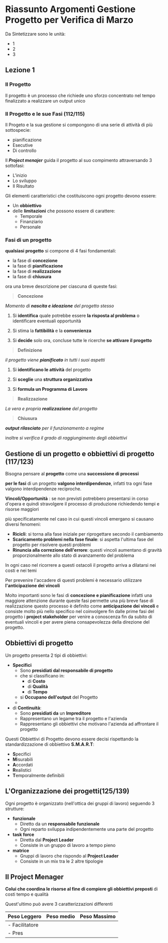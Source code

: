 # Riassunto Argomenti Gestione Progetto per Verifica di Marzo

Da Sintetizzare sono le unità:
- 1
- 2
- 3

## Lezione 1
### Il Progetto
Il progetto è un processo che richiede uno sforzo concentrato nel tempo finalizzato a realizzare un output unico


### Il Progetto e le sue Fasi (112/115)
Il Progeto e la sua gestione si compongono di una serie di attività di più sottospecie:
- pianificazione 
- Esecutive
- Di controllo

Il ***Project menajer*** guida il progetto al suo compimento 
attraversando 3 sottofasi:
- L'inizio 
- Lo sviluppo
- Il Risultato

Gli elementi caratteristici che costituiscono ogni progetto devono essere:
- Un **obbiettivo**
- delle **limitazioni** che possono essere di carattere:
	- Temporale
	- Finanziario
	- Personale

### Fasi di un progetto

**qualsiasi progetto** si compone di 4 fasi fondamentali:
- la fase di **concezione**
- la fase di **pianificazione**
- la fase di **realizzazione**
- la fase di **chiusura**

ora una breve descrizione per ciascuna di queste fasi:

> **Concezione**

*Momento di **nascita e ideazione** del progetto stesso*

1) Si **identifica** quale potrebbe essere **la risposta al problema** o identificare eventuali opportunità

2) Si stima la **fattibilità** e la **convenienza**

3) Si **decide** solo ora, concluse tutte le ricerche **se attivare il progetto**


> **Definizione**

*il progetto viene **pianificato** in tutti i suoi aspetti*

1) Si **identificano le attività** del progetto

2) Si **sceglie** una **struttura organizzativa**

3) Si **formula un Programma di Lavoro** 

> **Realizzazione**

*La vera e propria **realizzazione** del progetto*

> **Chiusura**

***output rilasciato** per il funzionamento a regime*

inoltre *si verifica il grado di raggiungimento degli obbiettivi*

## Gestione di un progetto e obbiettivi di progetto (117/123)

Bisogna pensare al **progetto** come una **successione di processi**

**per le fasi** di un progetto **valgono interdipendenze**, infatti tra ogni fase valgono interdipendenze reciproche.

**Vincoli/Opportunità** : se non previsti potrebbero presentarsi in corso d'opera e quindi stravolgere il processo di produzione richiedendo tempi e risorse maggiori

più specificatamente nel caso in cui questi vincoli emergano si causano diversi fenomeni:
- **Ricicli**: si torna alla fase iniziale per riprogettare secondo il cambiamento
- **Scaricamento problemi nella fase finale**: si aspetta l'ultima fase del progetto per risolvere questi problemi 
- **Rinuncia alla correzione dell'errore**: questi vincoli aumentano di gravità proporzionalmente allo stato di avanzamento del problema 

In ogni caso nel ricorrere a questi ostacoli il progetto arriva a dilatarsi nei costi e nei temi

Per prevenire l'accadere di questi problemi è necessario utilizzare **l'anticipazione dei vincoli**

Molto importanti sono le fasi di **concezione e pianificazione** infatti una maggiore attenzione durante queste fasi permette una più breve fase di realizzazione
questo processo è definito come **anticipazione dei vincoli** e consiste molto più nello specifico nel coinvolgere fin dalle prime fasi del progetto i **project stakeholder** per venire a conoscenza fin da subito di eventuali vincoli e per avere piena consapevolezza della direzione del progetto.

## Obbiettivi di progetto

Un progetto presenta 2 tipi di obbiettivi:
- **Specifici** 
	- Sono **presidiati dal responsabile di progetto**
	- che si classificano in:
		- di **Costo**
		- di **Qualità**
		- di **Tempo**
	- si **Occupano dell'output** del Progetto
	- 
- di **Continuità**:
	- Sono **presidiati da** un **Impreditore** 
	- Rappresentano un legame tra il progetto e l'azienda
	- Rappresentano gli obbiettivi che motivano l'azienda ad affrontare il progetto

Questi Obbiettivi di Progetto devono essere decisi rispettando la standardizzazione di obbiettivo **S.M.A.R.T**:
- **S**pecifici
- **M**isurabili
- **A**ccordati
- **R**ealistici
- **T**emporalmente definibili

## L'Organizzazione dei progetti(125/139)

Ogni progetto è organizzato (nell'ottica dei gruppi di lavoro) seguendo 3 strutture:
- **funzionale**
	- Diretto da un **responsabile funzionale**
	- Ogni reparto sviluppa indipendentemente una parte del progetto
- **task force**
	- Diretta dal **Project Leader**
	- Consiste in un gruppo di lavoro a tempo pieno 
- **matrice**
	- Gruppi di lavoro che rispondo al **Project Leader**
	- Consiste in un mix tra le 2 altre tipologie
 
## Il Project Menager

**Colui che coordina le risorse al fine di compiere gli obbiettivi preposti** di costi tempo e qualità

Quest'ultimo può avere 3 caratterizzazioni differenti

|Peso Leggero|Peso medio|Peso Massimo|
|--|--|--|
|- Facilitatore|||
|- Pres|||
<!--stackedit_data:
eyJoaXN0b3J5IjpbLTY5ODUxNjUwOSw3OTcwMDE5NzMsLTE5OD
I1MTA1MzQsOTI5NzQ2MjQ0LC0xNzM2NjMyODE5LDEzODc1NDA0
MzMsLTE2MjYyNTI1ODYsLTU0ODI1MzkwNCw3MzA5OTgxMTZdfQ
==
-->